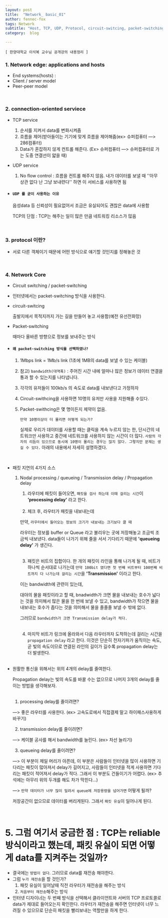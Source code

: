 ```yaml
---
layout: post
title:  "Network_ basic_01"
author: fennec-fox
tags: Network
subtitle: "Host, TCP, UDP, Protocol, circuit-switcing, packet-switching, 패킷지연의 4가지 이유"
category:  blog

---
```


`[ 한양대학교 이석복 교수님 공개강의 내용정리 ]`

### 1. Network edge: applications and hosts

- End systems(hosts) :
- Client / server model 
- Peer-peer model

<br>

### 2. connection-oriented serviece

- TCP service  

  1. 순서를 지켜서 data를 변화시켜줌
  2. 흐름을 제어(받아들이는 기기에 맞게 흐름을 제어해줌(ex> 슈퍼컴퓨터 —> 286컴퓨터)
  3. Data가 혼잡하지 않게 컨트롤 해준다. (Ex> 슈퍼컴퓨터 —> 슈퍼컴퓨터로 가는 도중 연결선이 얇을 때)

- UDP service 

  1. No flow control :  흐름을 컨트롤 해주지 않음. 내가 데이터를 보낼 때 ''아무 상관 없다 난 그냥 보내련다'' 하면 이 서비스를 사용하면 됨

- #### `UDP 를 굳이 사용하는 이유`

  음성data 등 신뢰성이 필요없어서 조금은 유실되어도 괜찮은 data에 사용함

  TCP의 단점 : TCP는 해주는 일이 많은 만큼 네트워킹 리소스가 많음

<br>

### 3. protocol 이란?

- 서로 다른 객체이기 때문에 어떤 방식으로 얘기할 것인지를 정해놓은 것

<br>

### 4. Network Core

- Circuit switching / packet-switching

- 인터넷에서는 packet-switching 방식을 사용한다.

- circuit-switcing

  출발지에서 목적지까지 가는 길을 만들어 놓고 사용함(예전 유선전화망)

- Packet-switching 

  때마다 올바른 방향으로 정보를 보내주는 방식

- #### `왜 packet-switching 방식을 선택하였나?`

  1. 1Mbps link = 1Mb/s link (1초에 1MB의 data를 보낼 수 있는 케이블) 

  2. 참고) `bandwidth(대역폭)` : 주어진 시간 내에 얼마나 많은 정보가 데이터 연결을 통과 할 수 있는지를 나타냅니다. 

  3. 각각의 유저들이 100kb/s 의 속도로 data를 내보낸다고 가정하자

  4. Circuit-swithcing을 사용하면 10명의 유저만 사용을 지원해줄 수있다. 

  5. Packet-swithcing은 몇 명이든지 제약이 없음.

     `만약 10명이상이 더 몰리면 어떻게 되는가?` 

     실제로 우리가 데이터를 사용할 때는 클릭을 계속 누르지 않는 한, 단시간의 네트워크만 사용하고 중간에 네트워크를 사용하지 않는 시간이 더 많다. `사람의 각자의 리듬이 있으므로 동시에 10명이 몰리는 경우는 많지 않다. 그렇지만 문제는 생길 수 있다.` 아래의 내용에서 자세히 설명하겠다.

  <br>

- 패킷 지연의 4가지 소스

  1. Nodal processing / queueing / Transmission delay / Propagation delay

     1) 라우터에 패킷이 들어오면,  `패킷을 검사 하는데 이때 걸리는 시간`이 **'processing delay'** 라고 한다.

     <br>

     2) 체크 후, 라우터가 패킷을 내보내는데

     만약, `라우터에서 들어오는 정보의 크기가 내보내는 크기보다 클 때`

     라우터는 정보를 buffer or Queue 라고 불리우는 곳에 저장해놓고 조금씩 조금씩 내보낸다. data들이 나가기 위해 줄을 서서 기다리기 때문에 **'queueing delay'** 가 생긴다.

     <br>

     3) 패킷은 비트의 집합이다. 한 개의 패킷이 라인을 통해 나가게 될 때, 비트가 하나씩 순서대로 나가는데 `만약 100bit 였다면 첫 번째 비트부터 100번째 비트까지 다 나가는데 걸리는 시간`을 **'Transmission'** 이라고 한다. 

     이는 bandwidth에 관련이 있는데, 

     대야의 물을 패킷이라고 할 때, bnadwidth가 크면 물을 내보내는 호수가 넓다는 것을 의미해서 많은 물을 한 번에 보낼 수 있고, bandwidth가 작으면 물을 내보내는 호수가 좁다는 것을 의미해서 물을 졸졸졸 보낼 수 밖에 없다.

     그러므로 `bandwidth가 크면 Transmission delay가 적다.`

     <br>

     4) 마지막 비트가 링크에 올라와서 다음 라우터까자 도착하는데 걸리는 시간을 `propagation delay` 라고 한다. 이것은 단순히 전자기파가 움직이는 속도, 곧 빛의 속도이므로 연결된 라인의 길이가 길수록 propagation delay는 더 발생한다.

     <br>

- 원활한 통신을 위해서는 위의 4개의 delay를 줄여한다.

  Propagation delay는 빛의 속도를 바꿀 수는 없으므로  나머지 3개의 delay를 줄이는 방법을 생각해보자.

  <br>

  1) processing delay를 줄이려면?

  —> 좋은 라우터를 사용한다. (ex> 고속도로에서 직접결제 말고 하이패스사용하게 바꾸기)

  2) transmission delay를 줄이려면?

  —> 케이블 공사를 해서 bandwidth를 늘린다. (ex> 차선 늘리기)

  3) queueing delay를 줄이려면?

  —> 이 부분이 제일 머리가 아픈데, 이 부분은 사람들이 인터넷을 많이 사용하면 기다리는 패킷이 많아져서 delay가 길어지고, 사람들이 인터넷을 적게 사용하면 기다리는 패킷이 적어져서 delay가 적다. 그래서 이 부분도 건들이기가 어렵다. (ex> 추석에는 아무리 위의 두개를 해도 차가 막힌다...)

  —> `만약 데이터가 너무 많이 밀려서 queue에 저장용량을 넘어가면` 어떻게 될까?

  저장공간이 없으므로 데이터를 버리게된다. 그래서 `패킷 유실`이 일어나게 된다.

  <br>

# 5. 그럼 여기서 궁금한 점 : TCP는 reliable 방식이라고 했는데, 패킷 유실이 되면 어떻게 data를 지켜주는 것일까? 

- 결국에는 `방법이 없다`. 그러므로 data를 재전송 해야한다.
- 그럼 `누가 재전송`을 할 것인가? 
  1. 패킷 유실이 일어날때 직전 라우터가 재전송을 해주는 방식 
  2. `처음부터 재전송`해주는 방식
- 인터넷 디자이너는 두 번째 방식을 선택해서 클라이언트와 서버의 TCP 프로토콜로 data가 제대로 들어오는지 확인한다. 라우터가 재전송을 해주면 인터넷이 너무 느려질 수 있으므로 단순히 패킷을 빨리보내는 역할만을 하게 한다.  

<br>